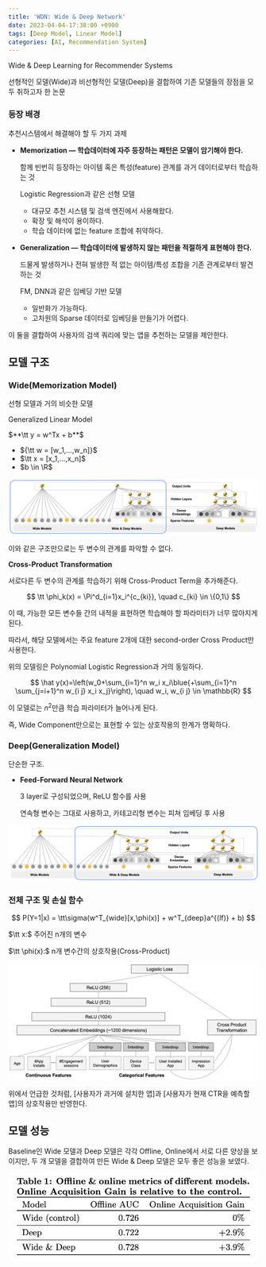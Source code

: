 ```yaml
---
title: 'WDN: Wide & Deep Network'
date: 2023-04-04-17:38:00 +0900
tags: [Deep Model, Linear Model]
categories: [AI, Recommendation System]
---
```

Wide & Deep Learning for Recommender Systems

선형적인 모델(Wide)과 비선형적인 모델(Deep)을 결합하여 기존 모델들의 장점을 모두 취하고자 한 논문

### 등장 배경

추천시스템에서 해결해야 할 두 가지 과제

- **Memorization — 학습데이터에 자주 등장하는 패턴은 모델이 암기해야 한다.**
    
    함께 빈번히 등장하는 아이템 혹은 특성(feature) 관계를 과거 데이터로부터 학습하는 것
    
    Logistic Regression과 같은 선형 모델
    
    - 대규모 추천 시스템 및 검색 엔진에서 사용해왔다.
    - 확장 및 해석이 용이하다.
    - 학습 데이터에 없는 feature 조합에 취약하다.
- **Generalization — 학습데이터에 발생하지 않는 패턴을 적절하게 표현해야 한다.**
    
    드물게 발생하거나 전혀 발생한 적 없는 아이템/특성 조합을 기존 관계로부터 발견하는 것
    
    FM, DNN과 같은 임베딩 기반 모델
    
    - 일반화가 가능하다.
    - 고차원의 Sparse 데이터로 임베딩을 만들기가 어렵다.

이 둘을 결합하여 사용자의 검색 쿼리에 맞는 앱을 추천하는 모델을 제안한다.

## 모델 구조

### **Wide(Memorization Model)**

선형 모델과 거의 비슷한 모델

Generalized Linear Model

$**\tt y = w^Tx + b**$

- ${\tt w = [w_1,...,w_n]}$
- $\tt x = [x_1,...,x_n]$
- $b \in \R$

![WDN](/assets/post_imgs/WDN1.png)

이와 같은 구조만으로는 두 변수의 관계를 파악할 수 없다.

**Cross-Product Transformation**

서로다른 두 변수의 관계를 학습하기 위해 Cross-Product Term을 추가해준다.

$$
\tt \phi_k(x) = \Pi^d_{i=1}x_i^{c_{ki}}, \quad c_{ki} \in \{0,1\}
$$

이 때, 가능한 모든 변수들 간의 내적을 표현하면 학습해야 할 파라미터가 너무 많아지게 된다.

따라서, 해당 모델에서는 주요 feature 2개에 대한 second-order Cross Product만 사용한다.

위의 모델링은 Polynomial Logistic Regression과 거의 동일하다.

$$
\hat y(x)=\left(w_0+\sum_{i=1}^n w_i x_i\blue{+\sum_{i=1}^n \sum_{j=i+1}^n w_{i j} x_i x_j}\right), \quad w_i, w_{i j} \in \mathbb{R}
$$

이 모델로는 $n^2$만큼 학습 파라미터가 늘어나게 된다.

즉, Wide Component만으로는 표현할 수 있는 상호작용의 한계가 명확하다.

### **Deep(Generalization Model)**

단순한 구조.

- **Feed-Forward Neural Network**
    
    3 layer로 구성되었으며, ReLU 함수를 사용
    
    연속형 변수는 그대로 사용하고, 카테고리형 변수는 피쳐 임베딩 후 사용
    

![WDN](/assets/post_imgs/WDN2.png)

### **전체 구조 및 손실 함수**

$$
P(Y=1|x) = \tt\sigma(w^T_{wide}[x,\phi(x)] + w^T_{deep}a^{(lf)} + b)
$$

$\tt x:$ 주어진 n개의 변수

$\tt \phi(x):$ n개 변수간의 상호작용(Cross-Product)

![WDN](/assets/post_imgs/WDN3.png)

위에서 언급한 것처럼, [사용자가 과거에 설치한 앱]과 [사용자가 현재 CTR을 예측할 앱]의 상호작용만 반영한다.

## **모델 성능**

Baseline인 Wide 모델과 Deep 모델은 각각 Offline, Online에서 서로 다른 양상을 보이지만,
두 개 모델을 결합하여 만든 Wide & Deep 모델은 모두 좋은 성능을 보였다.

![WDN](/assets/post_imgs/WDN4.png)